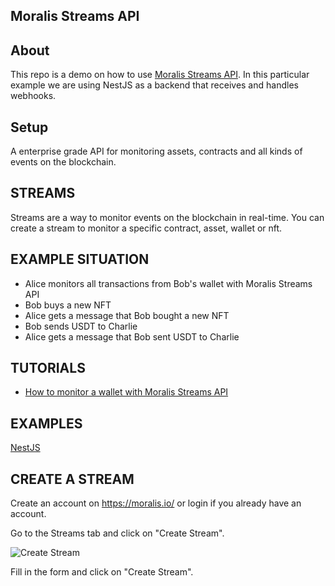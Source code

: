 ## Moralis Streams API

## About

This repo is a demo on how to use [Moralis Streams API](https://moralis.io/streams/). 
In this particular example we are using NestJS as a backend that receives and handles webhooks.

## Setup

A enterprise grade API for monitoring assets, contracts and all kinds of events
on the blockchain.

## STREAMS

Streams are a way to monitor events on the blockchain in real-time. You can
create a stream to monitor a specific contract, asset, wallet or nft.

## EXAMPLE SITUATION

- Alice monitors all transactions from Bob's wallet with Moralis Streams API
- Bob buys a new NFT
- Alice gets a message that Bob bought a new NFT
- Bob sends USDT to Charlie
- Alice gets a message that Bob sent USDT to Charlie

## TUTORIALS

- [How to monitor a wallet with Moralis Streams API]("")

## EXAMPLES

[NestJS](https://github.com/MoralisWeb3/streams-beta/tree/main/examples/nestjs)

## CREATE A STREAM

Create an account on https://moralis.io/ or login if you already have an
account.

Go to the Streams tab and click on "Create Stream".

![Create Stream](picture)

Fill in the form and click on "Create Stream".
